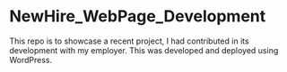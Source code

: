 # NewHire_WebPage_Development
This repo is to showcase a recent project, I had contributed in its development with my employer. This was developed and deployed using WordPress.

